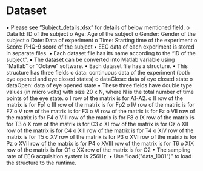 # Dataset
•	Please see “Subject_details.xlsx” for details of below mentioned field.
o	Data Id: ID of the subject
o	Age: Age of the subject
o	Gender: Gender of the subject
o	Date: Data of experiment
o	Time: Starting time of the experiment
o	Score: PHQ-9 score of the subject
•	EEG data of each experiment is stored in separate files.
•	Each dataset file has its name according to the “ID of the subject”.
•	The dataset can be converted into Matlab variable using “Matlab” or “Octave” software.
•	Each dataset file has a structure.
•	This structure has three fields
o	data:  continuous data of the experiment (both eye opened and eye closed states)
o	dataClose:  data of eye closed state
o	dataOpen: 	data of eye opened state
•	These three fields have double type values (in micro volts) with size 20 x N, where N is the total number of time points of the eye state.
o	I row of the matrix is for A1-A2.
o	II row of the matrix is for Fp1
o	III row of the matrix is for Fp2
o	IV row of the matrix is for F7
o	V row of the matrix is for F3
o	VI row of the matrix is for Fz
o	VII row of the matrix is for F4
o	VIII row of the matrix is for F8
o	IX row of the matrix is for T3
o	X row of the matrix is for C3
o	XI row of the matrix is for Cz
o	XII row of the matrix is for C4
o	XIII row of the matrix is for T4
o	XIV row of the matrix is for T5
o	XV row of the matrix is for P3
o	XVI row of the matrix is for Pz
o	XVII row of the matrix is for P4
o	XVIII row of the matrix is for T6
o	XIX row of the matrix is for O1
o	XX row of the matrix is for O2
•	The sampling rate of EEG acquisition system is 256Hz.
•	Use “load("data_1001")” to load the structure to the runtime.
